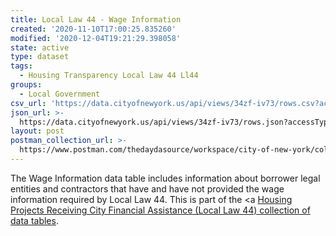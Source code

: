 ```yaml
---
title: Local Law 44 - Wage Information
created: '2020-11-10T17:00:25.835260'
modified: '2020-12-04T19:21:29.398058'
state: active
type: dataset
tags:
  - Housing Transparency Local Law 44 Ll44
groups:
  - Local Government
csv_url: 'https://data.cityofnewyork.us/api/views/34zf-iv73/rows.csv?accessType=DOWNLOAD'
json_url: >-
  https://data.cityofnewyork.us/api/views/34zf-iv73/rows.json?accessType=DOWNLOAD
layout: post
postman_collection_url: >-
  https://www.postman.com/thedaydasource/workspace/city-of-new-york/collection/15909983-5921444f-f069-48d8-9b84-e9639fd3b682
---
```

The Wage Information data table includes information about borrower legal entities and contractors that have and have not provided the wage information required by Local Law 44. This is part of the <a <a href='https://data.cityofnewyork.us/browse?Data-Collection_Data-Collection=HPD+Local+Law+44'>Housing Projects Receiving City Financial Assistance (Local Law 44) collection of data tables</a>.
